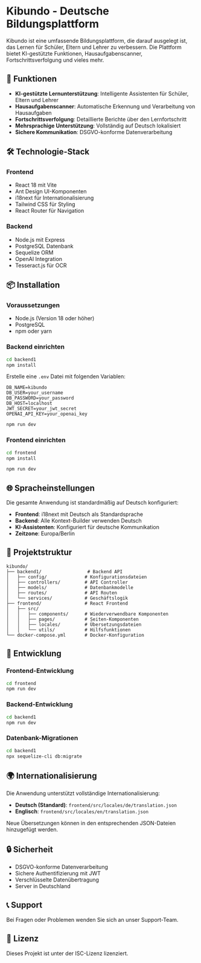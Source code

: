 # Kibundo - Deutsche Bildungsplattform

Kibundo ist eine umfassende Bildungsplattform, die darauf ausgelegt ist, das Lernen für Schüler, Eltern und Lehrer zu verbessern. Die Plattform bietet KI-gestützte Funktionen, Hausaufgabenscanner, Fortschrittsverfolgung und vieles mehr.

## 🚀 Funktionen

- **KI-gestützte Lernunterstützung**: Intelligente Assistenten für Schüler, Eltern und Lehrer
- **Hausaufgabenscanner**: Automatische Erkennung und Verarbeitung von Hausaufgaben
- **Fortschrittsverfolgung**: Detaillierte Berichte über den Lernfortschritt
- **Mehrsprachige Unterstützung**: Vollständig auf Deutsch lokalisiert
- **Sichere Kommunikation**: DSGVO-konforme Datenverarbeitung

## 🛠️ Technologie-Stack

### Frontend
- React 18 mit Vite
- Ant Design UI-Komponenten
- i18next für Internationalisierung
- Tailwind CSS für Styling
- React Router für Navigation

### Backend
- Node.js mit Express
- PostgreSQL Datenbank
- Sequelize ORM
- OpenAI Integration
- Tesseract.js für OCR

## 📦 Installation

### Voraussetzungen
- Node.js (Version 18 oder höher)
- PostgreSQL
- npm oder yarn

### Backend einrichten

```bash
cd backend1
npm install
```

Erstelle eine `.env` Datei mit folgenden Variablen:
```env
DB_NAME=kibundo
DB_USER=your_username
DB_PASSWORD=your_password
DB_HOST=localhost
JWT_SECRET=your_jwt_secret
OPENAI_API_KEY=your_openai_key
```

```bash
npm run dev
```

### Frontend einrichten

```bash
cd frontend
npm install
```

```bash
npm run dev
```

## 🌐 Spracheinstellungen

Die gesamte Anwendung ist standardmäßig auf Deutsch konfiguriert:

- **Frontend**: i18next mit Deutsch als Standardsprache
- **Backend**: Alle Kontext-Builder verwenden Deutsch
- **KI-Assistenten**: Konfiguriert für deutsche Kommunikation
- **Zeitzone**: Europa/Berlin

## 📁 Projektstruktur

```
kibundo/
├── backend1/                 # Backend API
│   ├── config/              # Konfigurationsdateien
│   ├── controllers/         # API Controller
│   ├── models/              # Datenbankmodelle
│   ├── routes/              # API Routen
│   └── services/            # Geschäftslogik
├── frontend/                # React Frontend
│   ├── src/
│   │   ├── components/      # Wiederverwendbare Komponenten
│   │   ├── pages/           # Seiten-Komponenten
│   │   ├── locales/         # Übersetzungsdateien
│   │   └── utils/           # Hilfsfunktionen
└── docker-compose.yml       # Docker-Konfiguration
```

## 🔧 Entwicklung

### Frontend-Entwicklung
```bash
cd frontend
npm run dev
```

### Backend-Entwicklung
```bash
cd backend1
npm run dev
```

### Datenbank-Migrationen
```bash
cd backend1
npx sequelize-cli db:migrate
```

## 🌍 Internationalisierung

Die Anwendung unterstützt vollständige Internationalisierung:

- **Deutsch (Standard)**: `frontend/src/locales/de/translation.json`
- **Englisch**: `frontend/src/locales/en/translation.json`

Neue Übersetzungen können in den entsprechenden JSON-Dateien hinzugefügt werden.

## 🔒 Sicherheit

- DSGVO-konforme Datenverarbeitung
- Sichere Authentifizierung mit JWT
- Verschlüsselte Datenübertragung
- Server in Deutschland

## 📞 Support

Bei Fragen oder Problemen wenden Sie sich an unser Support-Team.

## 📄 Lizenz

Dieses Projekt ist unter der ISC-Lizenz lizenziert.

